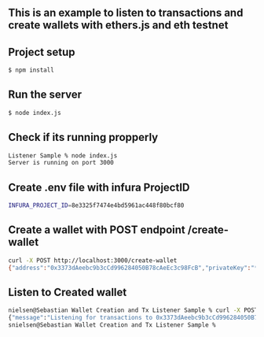 ## This is an example to listen to transactions and create wallets with ethers.js and eth testnet


## Project setup

```bash
$ npm install
```

## Run the server

```bash
$ node index.js
```

## Check if its running propperly

```bash
Listener Sample % node index.js                                                           
Server is running on port 3000
```

## Create .env file with infura ProjectID 
```bash
INFURA_PROJECT_ID=8e3325f7474e4bd5961ac448f80bcf80
```
## Create a wallet with POST endpoint /create-wallet
```bash
curl -X POST http://localhost:3000/create-wallet
{"address":"0x3373dAeebc9b3cCd996284050B78cAeEc3c98FcB","privateKey":"*************************","mnemonic":"****************"}%
```
## Listen to Created wallet
```bash
nielsen@Sebastian Wallet Creation and Tx Listener Sample % curl -X POST http://localhost:3000/listen/0x3373dAeebc9b3cCd996284050B78cAeEc3c98FcB
{"message":"Listening for transactions to 0x3373dAeebc9b3cCd996284050B78cAeEc3c98FcB"}%                                                    
snielsen@Sebastian Wallet Creation and Tx Listener Sample % 
```
